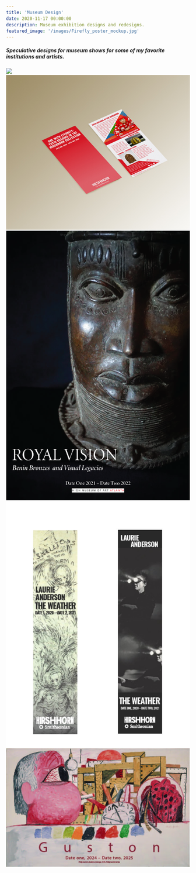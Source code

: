 ```yaml
---
title: 'Museum Design'
date: 2020-11-17 00:00:00
description: Museum exhibition designs and redesigns.
featured_image: '/images/Firefly_poster_mockup.jpg'
---
```



##### Speculative designs for museum shows for some of my favorite institutions and artists.  


<div class="gallery" data-columns="3">
	<img src="/images/onewitheternity.PNG">
	<img src="/images/Red_kusama_brochure_mockup.jpg">
	<img src="/images/Benin_show-01.png">
	<img src="/images/Vertical_banner.jpg">
	<img src="/images/guston_pub.jpg">
</div>

